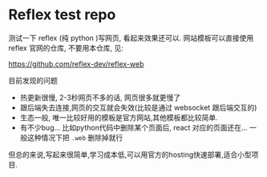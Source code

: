 # Reflex test repo

测试一下 reflex (纯 python )写网页, 看起来效果还可以. 网站模板可以直接使用 reflex 官网的仓库, 不要用本仓库, 见: 

https://github.com/reflex-dev/reflex-web

目前发现的问题
- 热更新很慢, 2-3秒网页不多的话, 网页很多就更慢了
- 跟后端失去连接,网页的交互就会失效(比较是通过 websocket 跟后端交互的)
- 生态一般, 唯一比较好用的模板是官方网站,其他模板都比较简单.
- 有不少bug... 比如python代码中删除某个页面后, react 对应的页面还在... 一般这种情况下把 `.web` 删除掉就行

但总的来说,写起来很简单,学习成本低,可以用官方的hosting快速部署,适合小型项目.